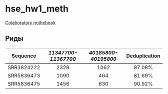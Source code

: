 # hse_hw1_meth

[Colaboratory nothebook](https://colab.research.google.com/drive/13KozJ0b8pP8fa1-TJugFBaf8rO5EIZA3?usp=sharing)

## Риды

|  Sequence  | _11347700-11367700_ | _40185800-40195800_ | Deduplication |
|:----------:|:-------------------:|:-------------------:|:-------------:|
| SRR3824222 | 2328                | 1062                | 97.08%        |
| SRR5836473 | 1090                | 464                 | 81.69%        |
| SRR5836475 | 1456                | 630                 | 90.92%        |